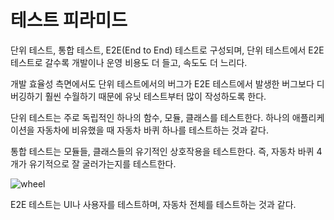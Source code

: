 # 테스트 피라미드

단위 테스트, 통합 테스트, E2E(End to End) 테스트로 구성되며, 단위 테스트에서 E2E 테스트로 갈수록 개발이나 운영 비용도 더 들고, 속도도 더 느리다.

개발 효율성 측면에서도 단위 테스트에서의 버그가 E2E 테스트에서 발생한 버그보다 디버깅하기 훨씬 수월하기 때문에 유닛 테스트부터 많이 작성하도록 한다.

단위 테스트는 주로 독립적인 하나의 함수, 모듈, 클래스를 테스트한다.
하나의 애플리케이션을 자동차에 비유했을 때 자동차 바퀴 하나를 테스트하는 것과 같다.

통합 테스트는 모듈들, 클래스들의 유기적인 상호작용을 테스트한다.
즉, 자동차 바퀴 4개가 유기적으로 잘 굴러가는지를 테스트한다.

![wheel](https://media4.giphy.com/media/FVAvmLbptzZpC/giphy.gif?cid=ecf05e47rgyw53ry9wa3wgydjrzt0p0pzfcfaev3o054l3h3&rid=giphy.gif&ct=g)

E2E 테스트는 UI나 사용자를 테스트하며, 자동차 전체를 테스트하는 것과 같다.

